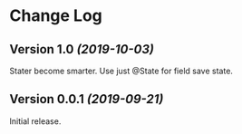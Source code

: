 Change Log
==========

Version 1.0 *(2019-10-03)*
-----------------------------
Stater become smarter. Use just @State for field save state.

Version 0.0.1 *(2019-09-21)*
-----------------------------
Initial release.
